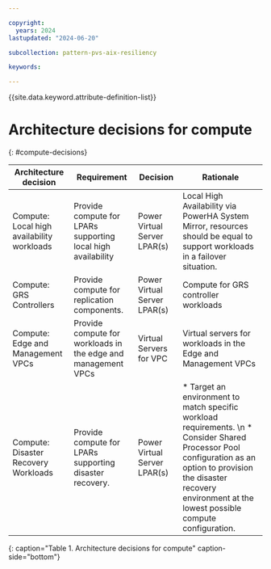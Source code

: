 ```yaml
---

copyright:
  years: 2024
lastupdated: "2024-06-20"

subcollection: pattern-pvs-aix-resiliency

keywords:

---
```


{{site.data.keyword.attribute-definition-list}}

# Architecture decisions for compute
{: #compute-decisions}




| **Architecture decision**                   | **Requirement**                                               | **Decision**                 | **Rationale**                                                                                                                                                                                                          |
|---------------------------------------------|---------------------------------------------------------------|------------------------------|------------------------------------------------------------------------------------------------------------------------------------------------------------------------------------------------------------------------|
| Compute: Local high availability workloads  | Provide compute for LPARs supporting local high availability  | Power Virtual Server LPAR(s) | Local High Availability via PowerHA System Mirror, resources should be equal to support workloads in a failover situation.                                                                                             |
| Compute:  GRS Controllers                   | Provide compute for replication components.                   | Power Virtual Server LPAR(s) | Compute for GRS controller workloads                                                                                                                                                                                   |
| Compute: Edge and Management VPCs           | Provide compute for workloads in the edge and management VPCs | Virtual Servers for VPC      | Virtual servers for workloads in the Edge and Management VPCs                                                                                                                                                          |
| Compute: Disaster Recovery Workloads        | Provide compute for LPARs supporting disaster recovery.       | Power Virtual Server LPAR(s) | * Target an environment to match specific workload requirements. \n * Consider Shared Processor Pool configuration as an option to provision the disaster recovery environment at the lowest possible compute configuration.  |
{: caption="Table 1. Architecture decisions for compute" caption-side="bottom"}
